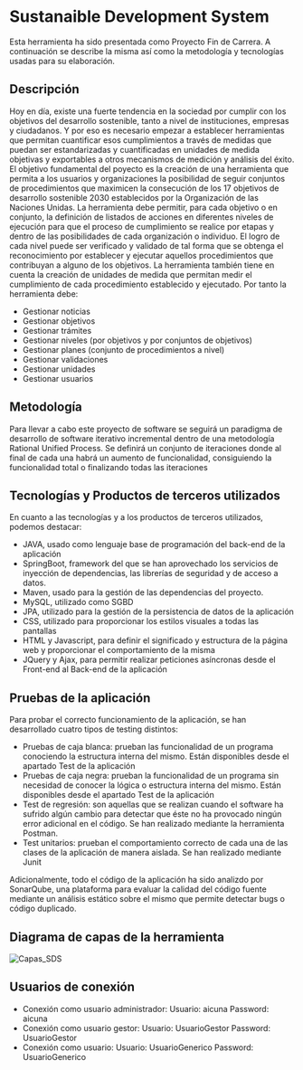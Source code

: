 # Sustanaible Development System
Esta herramienta ha sido presentada como Proyecto Fin de Carrera. A continuación se describe la misma así como la metodología y tecnologías usadas para su elaboración.
## Descripción
Hoy en día, existe una fuerte tendencia en la sociedad por cumplir con los objetivos del desarrollo sostenible, tanto a nivel de instituciones, empresas y ciudadanos. 
Y por eso es necesario empezar a establecer herramientas que permitan cuantificar esos cumplimientos a través de medidas que puedan ser estandarizadas y cuantificadas 
en unidades de medida objetivas y exportables a otros mecanismos de medición y análisis del éxito. 
El objetivo fundamental del poyecto es la creación de una herramienta que permita a los usuarios y organizaciones la posibilidad de seguir conjuntos de procedimientos 
que maximicen la consecución de los 17 objetivos de desarrollo sostenible 2030 establecidos por la Organización de las Naciones Unidas. La herramienta debe permitir, 
para cada objetivo o en conjunto, la definición de listados de acciones en diferentes niveles de ejecución para que el proceso de cumplimiento se realice por etapas y 
dentro de las posibilidades de cada organización o individuo. El logro de cada nivel puede ser verificado y validado de tal forma que se obtenga el reconocimiento por 
establecer y ejecutar aquellos procedimientos que contribuyan a alguno de los objetivos. 
La herramienta también tiene en cuenta la creación de unidades de medida que permitan medir el cumplimiento de cada procedimiento establecido y ejecutado. Por tanto la 
herramienta debe: 
  - Gestionar noticias 
  - Gestionar objetivos 
  - Gestionar trámites 
  - Gestionar niveles (por objetivos y por conjuntos de objetivos) 
  - Gestionar planes (conjunto de procedimientos a nivel) 
  - Gestionar validaciones 
  - Gestionar unidades 
  - Gestionar usuarios
  
## Metodología
Para llevar a cabo este proyecto de software se seguirá un paradigma de desarrollo de software iterativo incremental dentro de una metodología Rational Unified Process. Se definirá un conjunto de iteraciones donde al final de cada una habrá un aumento de funcionalidad, consiguiendo la funcionalidad total o finalizando todas las iteraciones

## Tecnologías y Productos de terceros utilizados
En cuanto a las tecnologías y a los productos de terceros utilizados, podemos destacar:
  - JAVA, usado como lenguaje base de programación del back-end de la aplicación
  - SpringBoot, framework del que se han aprovechado los servicios de inyección de dependencias, las librerías de seguridad y de acceso a datos.
  - Maven, usado para la gestión de las dependencias del proyecto.
  - MySQL, utilizado como SGBD
  - JPA, utilizado para la gestión de la persistencia de datos de la aplicación
  - CSS, utilizado para proporcionar los estilos visuales a todas las pantallas
  - HTML y Javascript, para definir el significado y estructura de la página web y proporcionar el comportamiento de la misma
  - JQuery y Ajax, para permitir realizar peticiones asíncronas desde el Front-end al Back-end de la aplicación

## Pruebas de la aplicación
Para probar el correcto funcionamiento de la aplicación, se han desarrollado cuatro tipos de testing distintos:
  - Pruebas de caja blanca: prueban las funcionalidad de un programa conociendo la estructura interna del mismo. Están disponibles desde el apartado Test de la aplicación
  - Pruebas de caja negra: prueban la funcionalidad de un programa sin necesidad de conocer la lógica o estructura interna del mismo. Están disponibles desde el      apartado Test de la aplicación
  - Test de regresión: son aquellas que se realizan cuando el software ha sufrido algún cambio para detectar que éste no ha provocado ningún error adicional en el código. Se han realizado mediante la herramienta Postman.
  - Test unitarios: prueban el comportamiento correcto de cada una de las clases de la aplicación de manera aislada. Se han realizado mediante Junit

Adicionalmente, todo el código de la aplicación ha sido analizdo por SonarQube, una plataforma para evaluar la calidad del código fuente mediante un análisis estático sobre el mismo que permite detectar bugs o código duplicado.

## Diagrama de capas de la herramienta
![Capas_SDS](https://user-images.githubusercontent.com/88203308/187065354-e8d402e4-c44c-4f47-92db-a79dae4d2a0b.png)

## Usuarios de conexión
- Conexión como usuario administrador:
     Usuario: aicuna
     Password: aicuna
- Conexión como usuario gestor:
     Usuario: UsuarioGestor
     Password: UsuarioGestor
- Conexión como usuario:
     Usuario: UsuarioGenerico
     Password: UsuarioGenerico
